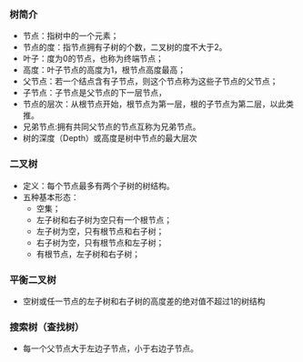 ### 树简介
- 节点：指树中的一个元素；
- 节点的度：指节点拥有子树的个数，二叉树的度不大于2。
- 叶子：度为0的节点，也称为终端节点；
- 高度：叶子节点的高度为1，根节点高度最高；
- 父节点：若一个结点含有子节点，则这个节点称为这些子节点的父节点；
- 子节点：子节点是父节点的下一层节点，
- 节点的层次：从根节点开始，根节点为第一层，根的子节点为第二层，以此类推。
- 兄弟节点:拥有共同父节点的节点互称为兄弟节点。
- 树的深度（Depth）或高度是树中节点的最大层次
### 二叉树
- 定义：每个节点最多有两个子树的树结构。
- 五种基本形态：
  * 空集；
  * 左子树和右子树为空只有一个根节点；
  * 左子树为空，只有根节点和右子树；
  * 右子树为空，只有根节点和左子树；
  * 有根节点，左子树和右子树；
### 平衡二叉树
- 空树或任一节点的左子树和右子树的高度差的绝对值不超过1的树结构
### 搜索树（查找树）
- 每一个父节点大于左边子节点，小于右边子节点。

